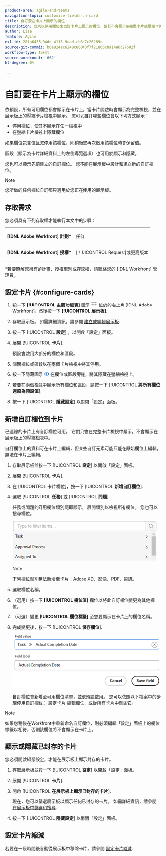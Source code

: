 ```yaml
---
product-area: agile-and-teams
navigation-topic: customize-fields-on-card
title: 自訂要在卡片上顯示的欄位
description: 您可以停用欄位來自訂卡片上顯示的欄位，使其不會顯示在完整卡片或壓縮卡片檢視中，或隱藏壓縮卡片檢視中的欄位。
author: Lisa
feature: Agile
exl-id: 28fa6455-04dd-4115-9ead-cb3e7c26289e
source-git-commit: b6a824ac6248c86043f7f21866c8a14a6c97602f
workflow-type: tm+mt
source-wordcount: '662'
ht-degree: 0%

---
```


# 自訂要在卡片上顯示的欄位

依預設，所有可用欄位都會顯示在卡片上，當卡片開啟時會顯示為完整檢視，並在展示板上的壓縮卡片檢視中顯示。 您可以自訂哪些欄位會以下列方式顯示：

* 停用欄位，使其不顯示在任一檢視中
* 在壓縮卡片檢視上隱藏欄位

如果欄位包含值且您停用該欄位，則稍後您再次啟用該欄位時會保留值。

區段（顯示為卡片詳細資料上的左側導覽選項）也可用於顯示和隱藏。

您也可以顯示先前建立的自訂欄位。 您不能在展示板中設計和建立新的自訂欄位。

>[!NOTE]
>
>您所做的任何欄位自訂都只適用於您正在使用的展示板。

## 存取需求

您必須具有下列存取權才能執行本文中的步驟：

<table style="table-layout:auto"> 
 <col> 
 </col> 
 <col> 
 </col> 
 <tbody> 
  <tr> 
   <td role="rowheader"><strong>[!DNL Adobe Workfront] 計劃*</strong></td> 
   <td> <p>任何</p> </td> 
  </tr> 
  <tr> 
   <td role="rowheader"><strong>[!DNL Adobe Workfront] 授權*</strong></td> 
   <td> <p>[！UICONTROL Request]或更高版本</p> </td> 
  </tr>
   </tbody> 
</table>

&#42;若要瞭解您擁有的計畫、授權型別或存取權，請聯絡您的 [!DNL Workfront] 管理員。

## 設定卡片 {#configure-cards}

1. 按一下 **[!UICONTROL 主要功能表]** 圖示 ![](assets/main-menu-icon.png) 位於的右上角 [!DNL Adobe Workfront]，然後按一下 **[!UICONTROL 展示板]**.
1. 存取展示板。 如需詳細資訊，請參閱 [建立或編輯展示板](../../agile/get-started-with-boards/create-edit-board.md).
1. 按一下 [!UICONTROL **設定**] ，以開啟「設定」面板。
1. 展開 [!UICONTROL **卡片**].

   預設會啟用大部分的欄位和區段。

1. 關閉欄位或區段以在兩個卡片檢視中將其停用。
1. 按一下隱藏圖示 ![隱藏圖示](assets/eye-hide-icon.png) 在欄位或區段旁邊，將其隱藏在壓縮檢視上。
1. 若要在兩個檢視中顯示所有欄位和區段，請按一下 [!UICONTROL **將所有欄位還原為預設值**].
1. 按一下 [!UICONTROL **隱藏設定**] 以關閉「設定」面板。

## 新增自訂欄位到卡片

已連線的卡片上有自訂欄位可用。 它們只會在完整卡片檢視中顯示，不會顯示在展示板上的壓縮檢視中。

自訂欄位上的資料可在卡片上編輯，但某些自訂元素可能只能在原始欄位上編輯，無法在卡片上編輯。

1. 存取展示板並按一下 [!UICONTROL **設定**] 以開啟「設定」面板。
1. 展開 [!UICONTROL **卡片**].
1. 在 [!UICONTROL 卡片欄位]，按一下 [!UICONTROL **新增自訂欄位**].
1. 選取 [!UICONTROL **任務**] 或 [!UICONTROL **問題**].

   任務或問題的可用欄位類別隨即顯示。 展開類別以檢視所有欄位。 您也可以搜尋欄位。

   ![搜尋自訂欄位](assets/boards-search-for-custom-field.png)

   >[!NOTE]
   >
   >下列欄位型別無法新增至卡片：Adobe XD、影像、PDF、視訊。

1. 選取欄位名稱。
1. （選用）按一下 **[!UICONTROL 欄位值]** 欄位以將此自訂欄位變更為其他欄位。
1. （可選）變更 **[!UICONTROL 欄位標籤]** 至您要顯示在卡片上的欄位名稱。
1. 完成變更後，按一下 [!UICONTROL **儲存欄位**].

   ![自訂欄位值和標籤](assets/save-custom-field-value-label.png)

   自訂欄位會新增至可用欄位清單，並依預設啟用。 您可以依照以下檔案中的步驟停用自訂欄位： [設定卡片](customize-fields-on-card.md#configure-cards) 編輯欄位，或從所有卡片中刪除它。

>[!NOTE]
>
>如果您稍後在Workfront中重新命名自訂欄位，則必須編輯「設定」面板上的欄位標籤以相符，否則該欄位將不會顯示在卡片上。

## 顯示或隱藏已封存的卡片

您必須開啟組態設定，才能在展示板上顯示封存的卡片。

1. 存取展示板並按一下 [!UICONTROL **設定**] 以開啟「設定」面板。
1. 展開 [!UICONTROL **卡片**].
1. 開啟 [!UICONTROL **在展示板上顯示已封存的卡片**].

   現在，您可以篩選展示板以顯示任何已封存的卡片。 如需詳細資訊，請參閱 [在展示板中篩選和搜尋](/help/quicksilver/agile/get-started-with-boards/filter-search-in-board.md).

1. 按一下 [!UICONTROL **隱藏設定**] 以關閉「設定」面板。

## 設定卡片縮減

若要在一段時間後自動從展示板中移除卡片，請參閱 [設定卡片縮減](/help/quicksilver/agile/use-boards-agile-planning-tools/configure-card-falloff.md).
